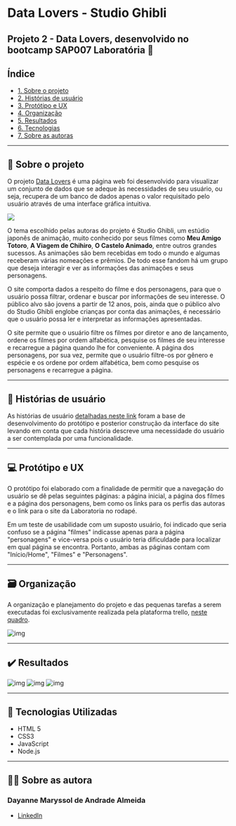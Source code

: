 # Data Lovers - Studio Ghibli

## Projeto 2 - Data Lovers, desenvolvido no bootcamp SAP007 Laboratória :yellow_heart:

## Índice

* [1. Sobre o projeto](#dart-sobre-o-projeto)
* [2. Histórias de usuário](#bookmark_tabs-histórias-de-usuário)
* [3. Protótipo e UX](#computer-protótipo-e-UX)
* [4. Organização](#card_file_box-Organização)
* [5. Resultados](#%EF%B8%8F-resultados)
* [6. Tecnologias](#robot-tecnologias)
* [7. Sobre as autoras](#woman_technologist-sobre-a-autora)

---
## :dart: Sobre o projeto 

O projeto [Data Lovers](https://maryssun.github.io/SAP007-data-lovers/) é uma página web foi desenvolvido para visualizar um conjunto de dados que se adeque às necessidades de seu usuário, ou seja, recupera de um banco de dados apenas o valor requisitado pelo usuário através de uma interface gráfica intuitiva.

![](./src/imagens/gifREADME.gif)

O tema escolhido pelas autoras do projeto é Studio Ghibli, um estúdio japonês de animação, muito conhecido por seus filmes como **Meu Amigo Totoro**,
**A Viagem de Chihiro**, **O Castelo Animado**, entre outros grandes sucessos.
As animações são bem recebidas em todo o mundo e algumas receberam
várias nomeações e prêmios. De todo esse fandom há um grupo que deseja
interagir e ver as informações das animações e seus personagens.

O site comporta dados a respeito do filme e dos personagens, para que o usuário possa filtrar, ordenar e buscar por informações de seu interesse. O público alvo são jovens a partir de 12 anos, pois, ainda que o público alvo do Studio Ghibli englobe crianças por conta das animações, é necessário que o usuário possa ler e interpretar as informações apresentadas.

O site permite que o usuário filtre os filmes por diretor e ano de lançamento, ordene os filmes por ordem alfabética, pesquise os filmes de seu interesse e recarregue a página quando lhe for conveniente. A página dos personagens, por sua vez, permite que o usuário filtre-os por gênero e espécie e os ordene por ordem alfabética, bem como pesquise os personagens e recarregue a página.

---
## :bookmark_tabs: Histórias de usuário
As histórias de usuário [detalhadas neste link](https://www.canva.com/design/DAE3-YMQvbE/view?utm_content=DAE3-YMQvbE&utm_campaign=designshare&utm_medium=link&utm_source=publishsharelink) foram a base de desenvolvimento do protótipo e posterior construção da interface do site levando em conta que cada história descreve uma necessidade do usuário a ser contemplada por uma funcionalidade.

---
## :computer: Protótipo e UX

O protótipo foi elaborado com a finalidade de permitir que a navegação do usuário se dê pelas seguintes páginas: a página inicial, a página dos filmes e a página dos personagens, bem como os links para os perfis das autoras e o link para o site da Laboratoria no rodapé.

Em um teste de usabilidade com um suposto usuário, foi indicado que seria confuso se a página "filmes" indicasse apenas para a página "personagens" e vice-versa pois o usuário teria dificuldade para localizar em qual página se encontra. Portanto, ambas as páginas contam com "Início/Home", "Filmes" e "Personagens".

---
## :card_file_box: Organização

A organização e planejamento do projeto e das pequenas tarefas a serem executadas foi exclusivamente realizada pela plataforma trello, [neste quadro](https://trello.com/b/jfg3MgmE).

![img](./src/imagens/organiza%C3%A7%C3%A3o.png)

---
## ✔️ Resultados

![img](./src/imagens/tela1.png)
![img](./src/imagens/tela2.png)
![img](./src/imagens/tela3.png)

---
## :robot: Tecnologias Utilizadas

- HTML 5
- CSS3
- JavaScript
- Node.js

---
## :woman_technologist: Sobre as autora

### Dayanne Maryssol de Andrade Almeida

- [LinkedIn](https://www.linkedin.com/in/dayannemaryssol/)
